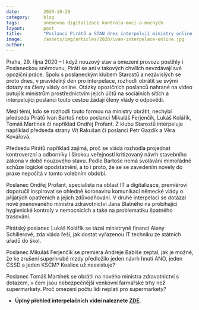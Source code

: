 ```yaml
---
date:         2020-10-29
category:     blog
tags:         sněmovna digitalizace kontrola-moci-a-mocných
layout:       post
title:        "Poslanci Pirátů a STAN dnes interpelují ministry online. Dotazy na členy vlády jim pokládají na sociálních sítích"
image:        /assets/img/articles/2020/ivan-interpelace-online.jpg
author:       
--- 
```




Praha, 29. října 2020 – I když nouzový stav a omezení provozu postihly i Poslaneckou sněmovnu, Piráti se ani v takových chvílích nevzdávají své opoziční práce. Spolu s poslaneckým klubem Starostů a nezávislých se proto dnes, v pravidelný den pro interpelace, rozhodli obrátit se svými dotazy na členy vlády online. Otázky opozičních poslanců nahrané na video putují k ministrům prostřednictvím jejich účtů na sociálních sítích a interpelující poslanci touto cestou žádají členy vlády o odpovědi.

Mezi těmi, kdo se rozhodli touto formou na ministry obrátit, nechybí předseda Pirátů Ivan Bartoš nebo poslanci Mikuláš Ferjenčík, Lukáš Kolářík, Tomáš Martínek či například Ondřej Profant. Z klubu Starostů interpeluje například předseda strany Vít Rakušan či poslanci Petr Gazdík a Věra Kovářová.

Předsedu Pirátů například zajímá, proč se vláda rozhodla projednat kontroverzní a odborníky i širokou veřejností kritizovaný návrh stavebního zákona v době nouzového stavu. Podle Bartoše nemá svolávání mimořádné schůze logické opodstatnění, a to i proto, že se se zavedením novely do praxe nepočítá v tomto volebním období. 

Poslanec Ondřej Profant, specialista na oblast IT a digitalizace, premiérovi doporučil inspirovat se ohledně koronaviru komunikací německé vlády o přijatých opatřeních a jejich zdůvodňování. V druhé interpelaci se dotázal nově jmenovaného ministra zdravotnictví Jana Blatného na probíhající hygienické kontroly v nemocnicích a také na problematiku špatného trasování.

Pirátský poslanec Lukáš Kolářík se tázal ministryně financí Aleny Schillerové, zda vláda řeší, jak dostat vyřazenou IT techniku ze státních úřadů do škol. 

Poslanec Mikuláš Ferjenčík se premiéra Andreje Babiše zeptal, jak je možné, že ke zrušení superhrubé mzdy předložilo jeden návrh hnutí ANO, jeden ČSSD a jeden KSČM? Koalice už neexistuje? 

Poslanec Tomáš Martínek se obrátil na nového ministra zdravotnictví s dotazem, v čem jsou nebezpečnější venkovní farmářské trhy než supermarkety. Proč omezení počtu lidí neplatí pro supermarkety? 

 

* **Úplný přehled interpelačních videí naleznete [ZDE](https://twitter.com/hashtag/interpelaceonline)**.

